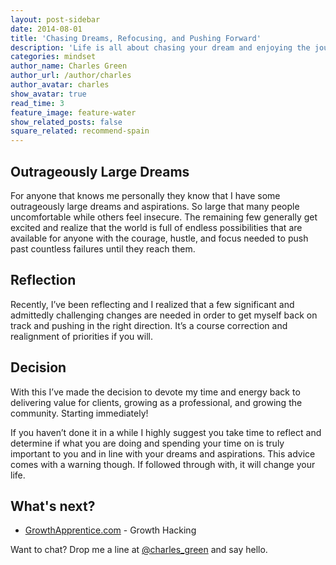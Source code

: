 ```yaml
---
layout: post-sidebar
date: 2014-08-01
title: 'Chasing Dreams, Refocusing, and Pushing Forward'
description: 'Life is all about chasing your dream and enjoying the journey.'
categories: mindset
author_name: Charles Green
author_url: /author/charles
author_avatar: charles
show_avatar: true
read_time: 3
feature_image: feature-water
show_related_posts: false
square_related: recommend-spain
---
```


## Outrageously Large Dreams

For anyone that knows me personally they know that I have some outrageously large dreams and aspirations. So large that many people uncomfortable while others feel insecure. The remaining few generally get excited and realize that the world is full of endless possibilities that are available for anyone with the courage, hustle, and focus needed to push past countless failures until they reach them.  


## Reflection  
Recently, I’ve been reflecting and I realized that a few significant and admittedly challenging changes are needed in order to get myself back on track and pushing in the right direction. It’s a course correction and realignment of priorities if you will.  

## Decision
With this I’ve made the decision to devote my time and energy back to delivering value for clients, growing as a professional, and growing the community. Starting immediately!


If you haven’t done it in a while I highly suggest you take time to reflect and determine if what you are doing and spending your time on is truly important to you and in line with your dreams and aspirations.  This advice comes with a warning though. If followed through with, it will change your life.


## What's next?
- [GrowthApprentice.com](http://www.growthapprentice.com) - Growth Hacking


Want to chat? Drop me a line at [@charles_green](http://www.twitter.com/charles_green) and say hello.
